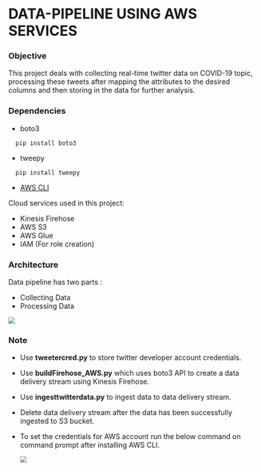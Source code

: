 # DATA-PIPELINE USING AWS SERVICES

### Objective

This project deals with collecting real-time twitter data on COVID-19 topic, processing these tweets after mapping the attributes to the desired columns and then storing in the data for further analysis.

### Dependencies

* boto3
```shell
  pip install boto3
```
* tweepy
```shell
  pip install tweepy
  ```
* [AWS CLI](https://docs.aws.amazon.com/cli/latest/userguide/cli-chap-install.html)

 Cloud services used in this project:

* Kinesis Firehose
* AWS S3
* AWS Glue
* IAM (For role creation)

### Architecture

Data pipeline has two parts :

* Collecting Data
* Processing Data

<img src="https://gaurav-personal-version-control.s3.amazonaws.com/Data-Pipeline-Architectue.jpeg" style="zoom:80%;" />

### Note

* Use **tweetercred.py** to store twitter developer account credentials.

* Use **buildFirehose_AWS.py**  which uses boto3 API to create a data delivery stream using Kinesis Firehose.

* Use **ingesttwitterdata.py** to ingest data to data delivery stream.

* Delete data delivery stream after the data has been successfully ingested to S3 bucket.  

* To set the credentials for AWS account run the below command on command prompt after installing AWS CLI. 

   <img src="https://gaurav-personal-version-control.s3.amazonaws.com/cmd.JPG" style="zoom:80%;" />

  
